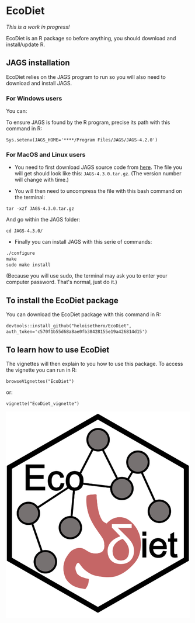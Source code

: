 # EcoDiet

*This is a work in progress!*

EcoDiet is an R package so before anything, you should download and install/update R.

## JAGS installation

EcoDiet relies on the JAGS program to run so you will also need to download and install JAGS.

### For Windows users

You can:

To ensure JAGS is found by the R program, precise its path with this command in R:
```
Sys.setenv(JAGS_HOME='****/Program Files/JAGS/JAGS-4.2.0')
```

### For MacOS and Linux users

* You need to first download JAGS source code from [here](https://sourceforge.net/projects/mcmc-jags/). The file you will get should look like this: `JAGS-4.3.0.tar.gz`. (The version number will change with time.)

* You will then need to uncompress the file with this bash command on the terminal:
```
tar -xzf JAGS-4.3.0.tar.gz
```
And go within the JAGS folder:
```
cd JAGS-4.3.0/
```

* Finally you can install JAGS with this serie of commands:
```
./configure
make
sudo make install
```
(Because you will use sudo, the terminal may ask you to enter your computer password. That's normal, just do it.)

## To install the EcoDiet package

You can download the EcoDiet package with this command in R:
```
devtools::install_github("heloisethero/EcoDiet", auth_token='c570f1b55d68a8ae0fb38428155e19a426814d15')
```

## To learn how to use EcoDiet

The vignettes will then explain to you how to use this package. To access the vignette you can run in R:
```
browseVignettes("EcoDiet")
```
or:
```
vignette("EcoDiet_vignette")
```

![](man/figures/logo.PNG)
